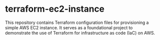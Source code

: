 # terraform-ec2-instance
This repository contains Terraform configuration files for provisioning a simple AWS EC2 instance. It serves as a foundational project to demonstrate the use of Terraform for infrastructure as code (IaC) on AWS.
